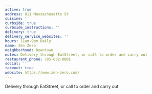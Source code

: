 ```yaml
---
active: true
address: 811 Massachusetts St
cuisine: ''
curbside: true
curbside_instructions: ''
delivery: true
delivery_service_websites: ''
hours: 11am-9pm Daily
name: Zen Zero
neighborhood: Downtown
notes: Delivery through EatStreet, or call to order and carry out
restaurant_phone: 785-832-0001
social: ''
takeout: true
website: https://www.zen-zero.com/
---
```


Delivery through EatStreet, or call to order and carry out